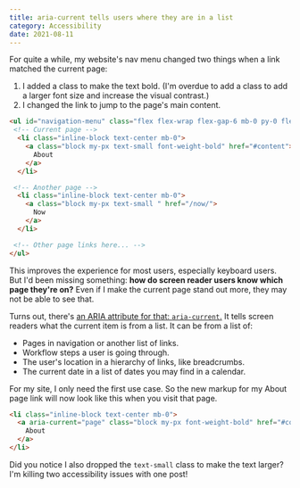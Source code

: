 ```yaml
---
title: aria-current tells users where they are in a list
category: Accessibility
date: 2021-08-11
---
```


For quite a while, my website's nav menu changed two things when a link matched the current page:

1. I added a class to make the text bold. (I'm overdue to add a class to add a larger font size and increase the visual contrast.)
2. I changed the link to jump to the page's main content.

```html
<ul id="navigation-menu" class="flex flex-wrap flex-gap-6 mb-0 py-0 flex-justify-between list-reset">
 <!-- Current page -->
  <li class="inline-block text-center mb-0">
    <a class="block my-px text-small font-weight-bold" href="#content">
      About
    </a>
  </li>

 <!-- Another page -->
  <li class="inline-block text-center mb-0">
    <a class="block my-px text-small " href="/now/">
      Now
    </a>
  </li>

 <!-- Other page links here... -->
</ul>
```

This improves the experience for most users, especially keyboard users. But I'd been missing something: **how do screen reader users know which page they're on?** Even if I make the current page stand out more, they may not be able to see that.

Turns out, there's [an ARIA attribute for that: `aria-current`.](https://www.aditus.io/aria/aria-current/) It tells screen readers what the current item is from a list. It can be from a list of:

* Pages in navigation or another list of links.
* Workflow steps a user is going through.
* The user's location in a hierarchy of links, like breadcrumbs.
* The current date in a list of dates you may find in a calendar.

For my site, I only need the first use case. So the new markup for my About page link will now look like this when you visit that page.

```html
<li class="inline-block text-center mb-0">
  <a aria-current="page" class="block my-px font-weight-bold" href="#content">
    About
  </a>
</li>
```

Did you notice I also dropped the `text-small` class to make the text larger? I'm killing two accessibility issues with one post!
